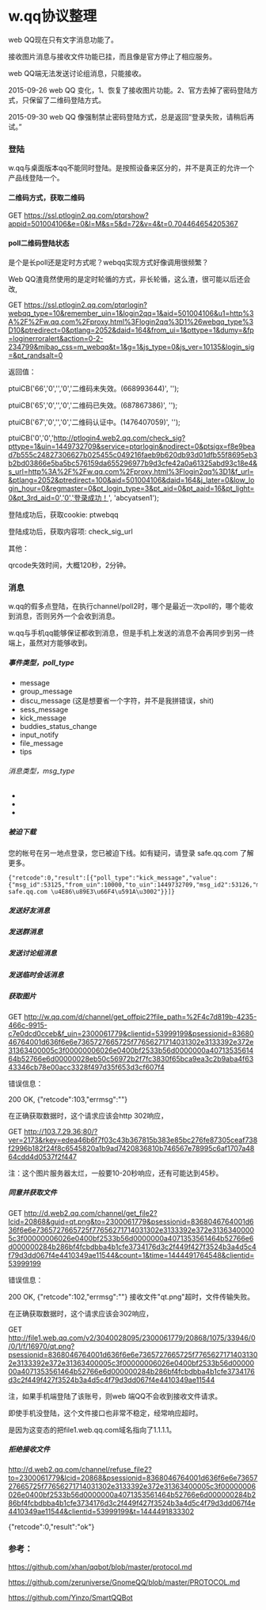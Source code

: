 # w.qq协议整理

web QQ现在只有文字消息功能了。

接收图片消息与接收文件功能已挂，而且像是官方停止了相应服务。

web QQ端无法发送讨论组消息，只能接收。

2015-09-26  web QQ 变化，1、恢复了接收图片功能。2、官方去掉了密码登陆方式，只保留了二维码登陆方式。

2015-09-30  web QQ 像强制禁止密码登陆方式，总是返回“登录失败，请稍后再试。”

### 登陆

w.qq与桌面版本qq不能同时登陆。是按照设备来区分的，并不是真正的允许一个产品线登陆一个。

#### 二维码方式，获取二维码
GET
https://ssl.ptlogin2.qq.com/ptqrshow?appid=501004106&e=0&l=M&s=5&d=72&v=4&t=0.704464654205367

#### poll二维码登陆状态

是个是长poll还是定时方式呢？webqq实现方式好像调用很频繁？

Web QQ渣竟然使用的是定时轮循的方式，非长轮循，这么渣，很可能以后还会改, 

GET
https://ssl.ptlogin2.qq.com/ptqrlogin?webqq_type=10&remember_uin=1&login2qq=1&aid=501004106&u1=http%3A%2F%2Fw.qq.com%2Fproxy.html%3Flogin2qq%3D1%26webqq_type%3D10&ptredirect=0&ptlang=2052&daid=164&from_ui=1&pttype=1&dumy=&fp=loginerroralert&action=0-2-234799&mibao_css=m_webqq&t=1&g=1&js_type=0&js_ver=10135&login_sig=&pt_randsalt=0

返回值：

ptuiCB('66','0','','0','二维码未失效。(668993644)', '');

ptuiCB('65','0','','0','二维码已失效。(687867386)', '');

ptuiCB('67','0','','0','二维码认证中。(1476407059)', '');

ptuiCB('0','0','http://ptlogin4.web2.qq.com/check_sig?pttype=1&uin=1449732709&service=ptqrlogin&nodirect=0&ptsigx=f8e9bead7b555c24827306627b025455c049216faeb9b620db93d01dfb55f8695eb3b2bd03866e5ba5bc576159da655296977b9d3cfe42a0a61325abd93c18e4&s_url=http%3A%2F%2Fw.qq.com%2Fproxy.html%3Flogin2qq%3D1&f_url=&ptlang=2052&ptredirect=100&aid=501004106&daid=164&j_later=0&low_login_hour=0&regmaster=0&pt_login_type=3&pt_aid=0&pt_aaid=16&pt_light=0&pt_3rd_aid=0','0','登录成功！', 'abcyatsen1');


登陆成功后，获取cookie: ptwebqq

登陆成功后，获取内容项: check\_sig\_url

其他：

qrcode失效时间，大概120秒，2分钟。


### 消息

w.qq的假多点登陆，在执行channel/poll2时，哪个是最近一次poll的，哪个能收到消息，否则另外一个会收到消息。

w.qq与手机qq能够保证都收到消息，但是手机上发送的消息不会再同步到另一终端上，虽然对方能够收到。

##### 事件类型，poll_type

* message
* group_message
* discu_message  (这是想要省一个字符，并不是我拼错误，shit)
* sess_message
* kick_message
* buddies\_status_change
* input_notify
* file_message
* tips

###### 消息类型，msg_type

*
*
* 

##### 被迫下载
您的帐号在另一地点登录，您已被迫下线。如有疑问，请登录 safe.qq.com 了解更多。

    {"retcode":0,"result":[{"poll_type":"kick_message","value":{"msg_id":53125,"from_uin":10000,"to_uin":1449732709,"msg_id2":53126,"msg_type":48,"reply_ip":0,"show_reason":1,"reason":"\u60A8\u7684\u5E10\u53F7\u5728\u53E6\u4E00\u5730\u70B9\u767B\u5F55\uFF0C\u60A8\u5DF2\u88AB\u8FEB\u4E0B\u7EBF\u3002\u5982\u6709\u7591\u95EE\uFF0C\u8BF7\u767B\u5F55 safe.qq.com \u4E86\u89E3\u66F4\u591A\u3002"}}]}


##### 发送好友消息


##### 发送群消息


##### 发送讨论组消息


##### 发送临时会话消息


##### 获取图片

GET
http://w.qq.com/d/channel/get_offpic2?file_path=%2F4c7d819b-4235-466c-9915-c7e0dcd0cceb&f_uin=2300061779&clientid=53999199&psessionid=8368046764001d636f6e6e7365727665725f77656271714031302e3133392e372e31363400005c3f00000006026e0400bf2533b56d0000000a4071353561464b52766e6d00000028eb50c56972b2f7fc3830f65bca9ea3c2b9aba4f6343346cb78e00acc3328f497d35f653d3cf607f4

错误信息：

200 OK, {"retcode":103,"errmsg":""}

在正确获取数据时，这个请求应该会http 302响应，

GET
http://103.7.29.36:80/?ver=2173&rkey=edea46b6f7f03c43b367815b383e85bc276fe87305ceaf738f2996b182f24f8c6545820a1b9ad7420836810b746567e78995c6af1707a4864cdd4d0537f2f447

注：这个图片服务器太烂，一般要10-20秒响应，还有可能达到45秒。

##### 同意并获取文件

GET
http://d.web2.qq.com/channel/get_file2?lcid=20868&guid=qt.png&to=2300061779&psessionid=8368046764001d636f6e6e7365727665725f77656271714031302e3133392e372e31363400005c3f00000006026e0400bf2533b56d0000000a4071353561464b52766e6d000000284b286bf4fcbdbba4b1cfe3734176d3c2f449f427f3524b3a4d5c4f79d3dd067f4e4410349ae11544&count=1&time=1444491764548&clientid=53999199

错误信息：

200 OK, {"retcode":102,"errmsg":""}  接收文件"qt.png"超时，文件传输失败。

在正确获取数据时，这个请求应该会302响应，

GET
http://file1.web.qq.com/v2/3040028095/2300061779/20868/1075/33946/0/0/1/f/16970/qt.png?psessionid=8368046764001d636f6e6e7365727665725f77656271714031302e3133392e372e31363400005c3f00000006026e0400bf2533b56d0000000a4071353561464b52766e6d000000284b286bf4fcbdbba4b1cfe3734176d3c2f449f427f3524b3a4d5c4f79d3dd067f4e4410349ae11544

注，如果手机端登陆了该账号，则web 端QQ不会收到接收文件请求。

即使手机没登陆，这个文件接口也非常不稳定，经常响应超时。

是因为这变态的把file1.web.qq.com域名指向了1.1.1.1。

##### 拒绝接收文件

http://d.web2.qq.com/channel/refuse_file2?to=2300061779&lcid=20868&psessionid=8368046764001d636f6e6e7365727665725f77656271714031302e3133392e372e31363400005c3f00000006026e0400bf2533b56d0000000a4071353561464b52766e6d000000284b286bf4fcbdbba4b1cfe3734176d3c2f449f427f3524b3a4d5c4f79d3dd067f4e4410349ae11544&clientid=53999199&t=1444491833302

{"retcode":0,"result":"ok"}



### 参考：

https://github.com/xhan/qqbot/blob/master/protocol.md

https://github.com/zeruniverse/GnomeQQ/blob/master/PROTOCOL.md

https://github.com/Yinzo/SmartQQBot

